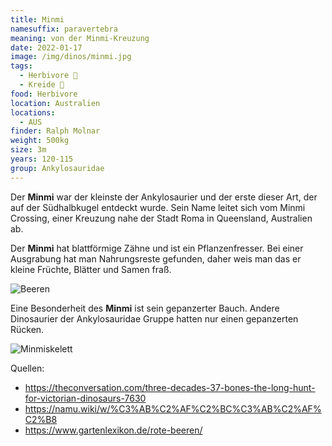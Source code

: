 ```yaml
---
title: Minmi
namesuffix: paravertebra
meaning: von der Minmi-Kreuzung
date: 2022-01-17
image: /img/dinos/minmi.jpg
tags:
  - Herbivore 🌿
  - Kreide 🦴
food: Herbivore
location: Australien
locations:
  - AUS
finder: Ralph Molnar
weight: 500kg
size: 3m
years: 120-115
group: Ankylosauridae
---
```

Der **Minmi** war der kleinste der Ankylosaurier und der erste dieser Art, der auf der Südhalbkugel entdeckt wurde. Sein Name leitet sich vom Minmi Crossing, einer Kreuzung nahe der Stadt Roma in Queensland, Australien ab. 

Der **Minmi** hat blattförmige Zähne und ist ein Pflanzenfresser. Bei einer Ausgrabung hat man Nahrungsreste gefunden, daher weis man das er kleine Früchte, Blätter und Samen fraß.

![Beeren ](/img/dinos/bereen.jpg)

Eine Besonderheit des **Minmi** ist sein gepanzerter Bauch. Andere Dinosaurier der  Ankylosauridae Gruppe hatten nur einen gepanzerten Rücken.

![Minmiskelett](/img/dinos/minmi-skelett.jfif)

Quellen:

* <https://theconversation.com/three-decades-37-bones-the-long-hunt-for-victorian-dinosaurs-7630>
* <https://namu.wiki/w/%C3%AB%C2%AF%C2%BC%C3%AB%C2%AF%C2%B8>
* <https://www.gartenlexikon.de/rote-beeren/>